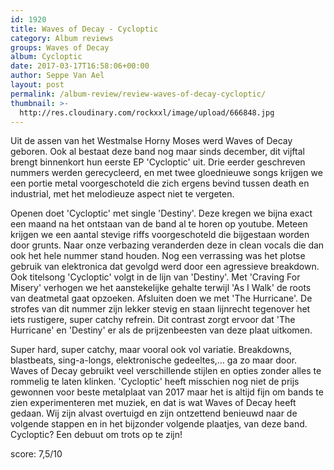```yaml
---
id: 1920
title: Waves of Decay - Cycloptic
category: Album reviews
groups: Waves of Decay
album: Cycloptic
date: 2017-03-17T16:58:06+00:00
author: Seppe Van Ael
layout: post
permalink: /album-review/review-waves-of-decay-cycloptic/
thumbnail: >-
  http://res.cloudinary.com/rockxxl/image/upload/666848.jpg
---
```

Uit de assen van het Westmalse Horny Moses werd Waves of Decay geboren. Ook al bestaat deze band nog maar sinds december, dit vijftal brengt binnenkort hun eerste EP 'Cycloptic' uit. Drie eerder geschreven nummers werden gerecycleerd, en met twee gloednieuwe songs krijgen we een portie metal voorgeschoteld die zich ergens bevind tussen death en industrial, met het melodieuze aspect niet te vergeten.

Openen doet 'Cycloptic' met single 'Destiny'. Deze kregen we bijna exact een maand na het ontstaan van de band al te horen op youtube. Meteen krijgen we een aantal stevige riffs voorgeschoteld die bijgestaan worden door grunts. Naar onze verbazing veranderden deze in clean vocals die dan ook het hele nummer stand houden. Nog een verrassing was het plotse gebruik van elektronica dat gevolgd werd door een agressieve breakdown. Ook titelsong 'Cycloptic' volgt in de lijn van 'Destiny'. Met 'Craving For Misery' verhogen we het aanstekelijke gehalte terwijl 'As I Walk' de roots van deatmetal gaat opzoeken. Afsluiten doen we met 'The Hurricane'. De strofes van dit nummer zijn lekker stevig en staan lijnrecht tegenover het iets rustigere, super catchy refrein. Dit contrast zorgt ervoor dat 'The Hurricane' en 'Destiny' er als de prijzenbeesten van deze plaat uitkomen.

Super hard, super catchy, maar vooral ook vol variatie. Breakdowns, blastbeats, sing-a-longs, elektronische gedeeltes,&#8230; ga zo maar door. Waves of Decay gebruikt veel verschillende stijlen en opties zonder alles te rommelig te laten klinken. 'Cycloptic' heeft misschien nog niet de prijs gewonnen voor beste metalplaat van 2017 maar het is altijd fijn om bands te zien experimenteren met muziek, en dat is wat Waves of Decay heeft gedaan. Wij zijn alvast overtuigd en zijn ontzettend benieuwd naar de volgende stappen en in het bijzonder volgende plaatjes, van deze band. Cycloptic? Een debuut om trots op te zijn!

score: 7,5/10
